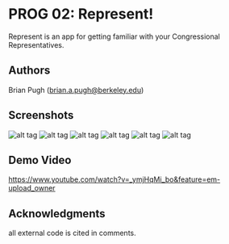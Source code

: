 # PROG 02: Represent!

Represent is an app for getting familiar with your Congressional Representatives.

## Authors

Brian Pugh ([brian.a.pugh@berkeley.edu](mailto:brian.a.pugh@berkeley.edu))

## Screenshots

![alt tag](http://imgur.com/qNu4M8A)
![alt tag](http://imgur.com/ubREE3i)
![alt tag](http://imgur.com/HMRrGM3)
![alt tag](http://imgur.com/Kq5IIe7)
![alt tag](http://imgur.com/jGoPvno)
![alt tag](http://imgur.com/9nlOtCW)

## Demo Video

https://www.youtube.com/watch?v=_ymjHqMi_bo&feature=em-upload_owner

## Acknowledgments

all external code is cited in comments.
